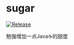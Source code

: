 # sugar

[![Release](https://jitpack.io/v/cbdyzj/sugar.svg)](https://jitpack.io/#cbdyzj/sugar)

勉强增加一点Java☕的甜度
